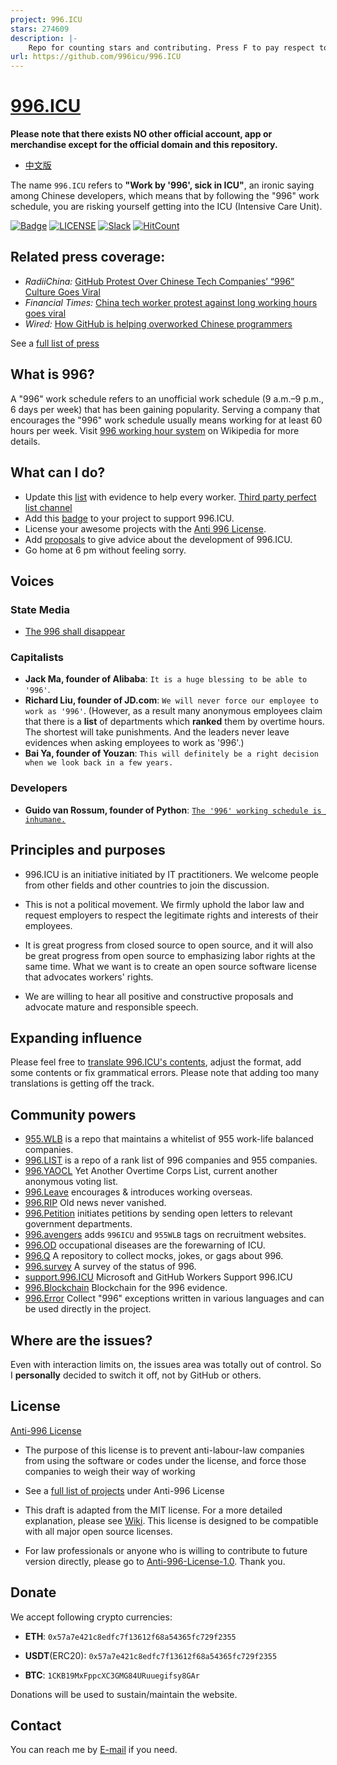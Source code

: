```yaml
---
project: 996.ICU
stars: 274609
description: |-
    Repo for counting stars and contributing. Press F to pay respect to glorious developers.
url: https://github.com/996icu/996.ICU
---
```


[996.ICU](https://996.icu/#/en_US)
=======
**Please note that there exists NO other official account, app or merchandise except for the official domain and this repository.**

* [中文版](./README_CN.md)

The name `996.ICU` refers to **"Work by '996', sick in ICU"**, an ironic saying among Chinese developers, which means that by following the "996" work schedule, you are risking yourself getting into the ICU (Intensive Care Unit).

[![Badge](https://img.shields.io/badge/link-996.icu-%23FF4D5B.svg?style=flat-square)](https://996.icu/#/en_US)
[![LICENSE](https://img.shields.io/badge/license-Anti%20996-blue.svg?style=flat-square)](https://github.com/996icu/996.ICU/blob/master/LICENSE)
[![Slack](https://img.shields.io/badge/slack-996icu-green.svg?style=flat-square)](https://join.slack.com/t/996icu/shared_invite/enQtNjI0MjEzMTUxNDI0LTkyMGViNmJiZjYwOWVlNzQ3NmQ4NTQyMDRiZTNmOWFkMzYxZWNmZGI0NDA4MWIwOGVhOThhMzc3NGQyMDBhZDc)
[![HitCount](http://hits.dwyl.com/996icu/996ICU.svg)](http://hits.dwyl.com/996icu/996ICU)


Related press coverage:
---
* *RadiiChina:* [GitHub Protest Over Chinese Tech Companies’ “996” Culture Goes Viral](https://radiichina.com/github-protest-chinese-tech-996/)
* *Financial Times:*  [China tech worker protest against long working hours goes viral](https://www.ft.com/content/72754638-55d1-11e9-91f9-b6515a54c5b1)
* *Wired:* [How GitHub is helping overworked Chinese programmers](https://www.wired.com/story/how-github-helping-overworked-chinese-programmers/)

See a [full list of press](externals/news_EN.md)



What is 996?
---

A "996" work schedule refers to an unofficial work schedule (9 a.m.&ndash;9 p.m., 6 days per week) that has been gaining popularity. Serving a company that encourages the "996" work schedule usually means working for at least 60 hours per week.
Visit [996 working hour system](https://en.wikipedia.org/wiki/996_working_hour_system) on Wikipedia for more details.


What can I do?
---

- Update this [list](blacklist/README.md) with evidence to help every worker.  [Third party perfect list channel](https://www.996action.com/index.php/889799)
- Add this [badge](externals/instruction.md) to your project to support 996.ICU.  
- License your awesome projects with the [Anti 996 License](LICENSE).  
- Add [proposals](proposal/README.md) to give advice about the development of 996.ICU.
- Go home at 6 pm without feeling sorry.


Voices
---

### State Media
- [The 996 shall disappear](http://www.xinhuanet.com/politics/2019-04/15/c_1124370790.htm)


### Capitalists
- **Jack Ma, founder of Alibaba**: `It is a huge blessing to be able to '996'`.
- **Richard Liu, founder of JD.com**: `We will never force our employee to work as '996'`.
(However, as a result many anonymous employees claim that there is a **list** of departments which **ranked** them by overtime hours. The shortest will take punishments. And the leaders never leave evidences when asking employees to work as '996'.)
- **Bai Ya, founder of Youzan**: `This will definitely be a right decision when we look back in a few years.`

### Developers
- **Guido van Rossum, founder of Python**: [`The '996' working schedule is inhumane.`](https://twitter.com/gvanrossum/status/1111628076801236993)


Principles and purposes
---

* 996.ICU is an initiative initiated by IT practitioners. We welcome people from other fields and other countries to join the discussion.

* This is not a political movement. We firmly uphold the labor law and request employers to respect the legitimate rights and interests of their employees.

* It is great progress from closed source to open source, and it will also be great progress from open source to emphasizing labor rights at the same time. What we want is to create an open source software license that advocates workers' rights.

* We are willing to hear all positive and constructive proposals and advocate mature and responsible speech.


Expanding influence
---

Please feel free to [translate 996.ICU's contents](i18n/README.md), adjust the format, add some contents or fix grammatical errors. Please note that adding too many translations is getting off the track.

Community powers
---

 - [955.WLB](https://github.com/formulahendry/955.WLB) is a repo that maintains a whitelist of 955 work-life balanced companies.
 - [996.LIST](https://github.com/fengT-T/996_list) is a repo of a rank list of 996 companies and 955 companies.
 - [996.YAOCL](https://github.com/boycott996/yaocl) Yet Another Overtime Corps List, current another anonymous voting list.
 - [996.Leave](https://github.com/623637646/996.Leave) encourages & introduces working overseas.
 - [996.RIP](https://web.archive.org/web/20190422174052/https://996.rip/) Old news never vanished.
 - [996.Petition](https://github.com/xokctah/996.petition) initiates petitions by sending open letters to relevant government departments.
 - [996.avengers](https://github.com/996-icu-avengers/Natasha) adds `996ICU` and `955WLB` tags on recruitment websites.
 - [996.OD](https://github.com/zhouF96/996.OD) occupational diseases are the forewarning of ICU.
 - [996.Q](https://github.com/alexddhuang/996.Q) A repository to collect mocks, jokes, or gags about 996. 
 - [996.survey](https://github.com/0594mazhiyuan/996.survey) A survey of the status of 996.
 - [support.996.ICU](https://github.com/msworkers/support.996.ICU) Microsoft and GitHub Workers Support 996.ICU
 - [996.Blockchain](https://github.com/996BC/996.Blockchain) Blockchain for the 996 evidence.
 - [996.Error](https://github.com/MagicLu550/996Error) Collect "996" exceptions written in various languages and can be used directly in the project.

Where are the issues?
---

Even with interaction limits on, the issues area was totally out of control.
So I **personally** decided to switch it off, not by GitHub or others.


License
---

[Anti-996 License](LICENSE)

 - The purpose of this license is to prevent anti-labour-law companies from using the software or codes under the license, and force those companies to weigh their way of working
 - See a [full list of projects](awesomelist/README.md) under Anti-996 License

 - This draft is adapted from the MIT license. For a more detailed explanation, please see [Wiki](https://github.com/kattgu7/996-License-Draft/wiki). This license is designed to be compatible with all major open source licenses.  
 - For law professionals or anyone who is willing to contribute to future version directly, please go to [Anti-996-License-1.0](https://github.com/kattgu7/996-License-Draft). Thank you.

Donate
---
We accept following crypto currencies:

- **ETH**: `0x57a7e421c8edfc7f13612f68a54365fc729f2355`

- **USDT**(ERC20): `0x57a7e421c8edfc7f13612f68a54365fc729f2355`

- **BTC**: `1CKB19MxFppcXC3GMG84URuuegifsy8GAr`

Donations will be used to sustain/maintain the website.

Contact
---

You can reach me by [E-mail](mailto:996icu.repo@gmail.com) if you need.

